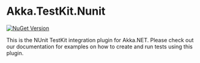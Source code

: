 # Akka.TestKit.Nunit

[![NuGet Version](http://img.shields.io/nuget/v/Akka.TestKit.NUnit.svg?style=flat)](https://www.nuget.org/packages/Akka.TestKit.NUnit/)

This is the NUnit TestKit integration plugin for Akka.NET. Please check out our documentation for examples on how to create and run tests using this plugin.
